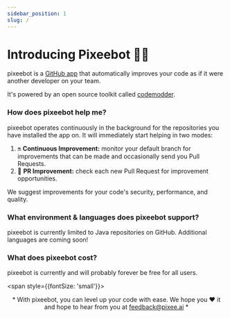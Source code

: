 ```yaml
---
sidebar_position: 1
slug: /
---
```


# Introducing Pixeebot 🧚‍🤖️

pixeebot is a [GitHub app](https://github.com/apps/pixeebot/) that automatically improves your code as if it were another developer on your team.

It's powered by an open source toolkit called [codemodder](https://codemodder.io/). 

### How does pixeebot help me?
pixeebot operates continuously in the background for the repositories you have installed the app on. It will immediately start helping in two modes:  
1. :on: **Continuous Improvement:** monitor your default branch for improvements that can be made and occasionally send you Pull Requests. 
2. :seedling: **PR Improvement:** check each new Pull Request for improvement opportunities.

We suggest improvements for your code's security, performance, and quality.

### What environment & languages does pixeebot support?
pixeebot is currently limited to Java repositories on GitHub. Additional languages are coming soon!

### What does pixeebot cost?
pixeebot is currently and will probably forever be free for all users.

<span style={{fontSize: 'small'}}>
<p align="center">* With pixeebot, you can level up your code with ease. We hope you ❤️ it and hope to hear from you at <a href="mailto:feedback@pixee.ai">feedback@pixee.ai</a> *</p>
</span>


